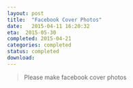 ```yaml
---
layout: post
title:  "Facebook Cover Photos"
date:   2015-04-11 16:20:32
eta:  2015-05-30
completed: 2015-04-21
categories: completed
status: completed
download: 
---
```


> Please make facebook cover photos